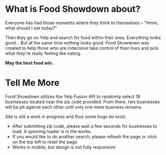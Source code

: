 
# What is Food Showdown about?

Everyone has had those moments where they think to themselves – "Hmm, what should I eat today?"

Then they go on Yelp and search for food within their area. Everything looks good... But at the same time *nothing* looks good. Food Showdown was created to help those who are indecisive take control of their lives and pick what they're really feeling like eating.

**May the best food win.**

# Tell Me More

Food Showdown utilizes the Yelp Fusion API to randomly select 16 businesses located near the zip code provided. From there, two businesses will be pit against each other until only one more business remains.

Site is still a work in progress and thus some bugs do exist:

- After submitting zip code, please wait a few seconds for businesses to load. A spinning loader is in the works.
- If you would like to do another search, please refresh the page or click on the top left to reset the page.
- Works in mobile, but design is not fully responsive

